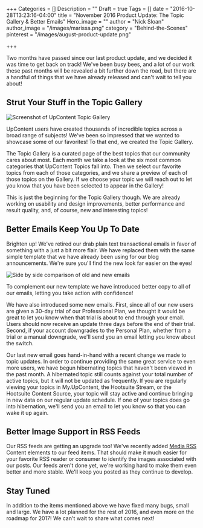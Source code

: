+++
Categories = []
Description = ""
Draft = true
Tags = []
date = "2016-10-28T13:23:16-04:00"
title = "November 2016 Product Update: The Topic Gallery & Better Emails"
Hero_image = ""
author = "Nick Sloan"
author_image = "/images/marissa.png"
category = "Behind-the-Scenes"
pinterest = "/images/august-product-update.png"

+++

Two months have passed since our last product update, and we decided it was time to get back on track! We've been busy bees, and a lot of our work these past months will be revealed a bit further down the road, but there are a handful of things that we have already released and can't wait to tell you about!

## Strut Your Stuff in the Topic Gallery

![Screenshot of UpContent Topic Gallery](https://placekitten.com/g/900/500)

UpContent users have created thousands of incredible topics across a broad range of subjects! We've been so impressed that we wanted to showcase some of our favorites! To that end, we created the Topic Gallery.

The Topic Gallery is a curated page of the best topics that our community cares about most. Each month we take a look at the six most common categories that UpContent Topics fall into. Then we select our favorite topics from each of those categories, and we share a preview of each of those topics on the Gallery. If we choose your topic we will reach out to let you know that you have been selected to appear in the Gallery!

This is just the beginning for the Topic Gallery though. We are already working on usability and design improvements, better performance and result quality, and, of course, new and interesting topics!

## Better Emails Keep You Up To Date

Brighten up! We've retired our drab plain text transactional emails in favor of something with a just a bit more flair. We have replaced them with the same simple template that we have already been using for our blog announcements. We're sure you'll find the new look far easier on the eyes!

![Side by side comparison of old and new emails](https://placekitten.com/g/900/500)

To complement our new template we have introduced better copy to all of our emails, letting you take action with confidence!

We have also introduced some new emails. First, since all of our new users are given a 30-day trial of our Professional Plan, we thought it would be great to let you know when that trial is about to end through your email. Users should now receive an update three days before the end of their trial. Second, if your account downgrades to the Personal Plan, whether from a trial or a manual downgrade,  we'll send you an email letting you know about the switch.

Our last new email goes hand-in-hand with a recent change we made to topic updates. In order to continue providing the same great service to even more users, we have begun hibernating topics that haven't been viewed in the past month. A hibernated topic still counts against your total number of active topics, but it will not be updated as frequently. If you are regularly viewing your topics in My.UpContent, the Hootsuite Stream, or the Hootsuite Content Source, your topic will stay active and continue bringing in new data on our regular update schedule. If one of your topics does go into hibernation, we'll send you an email to let you know so that you can wake it up again.

## Better Image Support in RSS Feeds

Our RSS feeds are getting an upgrade too! We've recently added [Media RSS](http://www.rssboard.org/media-rss) Content elements to our feed items. That should make it much easier for your favorite RSS reader or consumer to identify the images associated with our posts. Our feeds aren't done yet, we're working hard to make them even better and more stable. We'll keep you posted as they continue to develop.

## Stay Tuned

In addition to the items mentioned above we have fixed many bugs, small and large. We have a lot planned for the rest of 2016, and even more on the roadmap for 2017! We can't wait to share what comes next!
